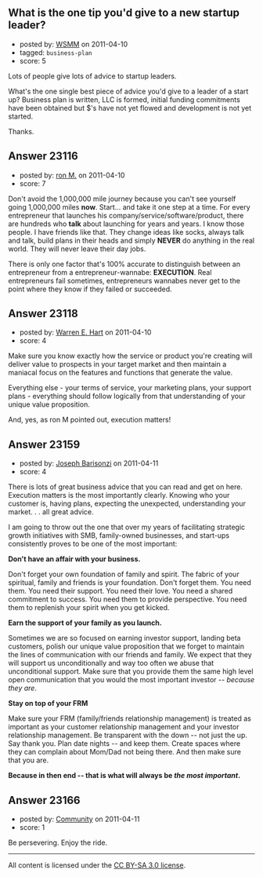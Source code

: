 ## What is the one tip you'd give to a new startup leader?

- posted by: [WSMM](https://stackexchange.com/users/-1/9283-wsmm) on 2011-04-10
- tagged: `business-plan`
- score: 5

Lots of people give lots of advice to startup leaders.

What's the one single best piece of advice you'd give to a leader of a start up? Business plan is written, LLC is formed, initial funding commitments have been obtained but $'s have not yet flowed and development is not yet started.

Thanks.


## Answer 23116

- posted by: [ron M.](https://stackexchange.com/users/-1/2122-ron-m) on 2011-04-10
- score: 7

Don't avoid the 1,000,000 mile journey because you can't see yourself going 1,000,000 miles **now**. Start... and take it one step at a time. For every  entrepreneur that launches his company/service/software/product, there are hundreds who **talk** about launching for years and years. I know those people. I have friends like that. They change ideas like socks, always talk and talk, build plans in their heads and simply **NEVER** do anything in the real world. They will never leave their day jobs.

There is only one factor that's 100% accurate to distinguish between an entrepreneur from a entrepreneur-wannabe: **EXECUTION**. Real entrepreneurs fail sometimes, entrepreneurs wannabes never get to the point where they know if they failed or succeeded.


## Answer 23118

- posted by: [Warren E. Hart](https://stackexchange.com/users/-1/2058-warren-e-hart) on 2011-04-10
- score: 4

Make sure you know exactly how the service or product you're creating will deliver value to prospects in your target market and then maintain a maniacal focus on the features and functions that generate the value.

Everything else - your terms of service, your marketing plans, your support plans - everything should follow logically from that understanding of your unique value proposition. 

And, yes, as ron M pointed out, execution matters! 


## Answer 23159

- posted by: [Joseph Barisonzi](https://stackexchange.com/users/-1/8791-joseph-barisonzi) on 2011-04-11
- score: 4

There is lots of great business advice that you can read and get on here. Execution matters is the most importantly clearly. Knowing who your customer is, having plans, expecting the unexpected, understanding your market. . . all great advice. 

I am going to throw out the one that over my years of facilitating strategic growth initiatives with SMB, family-owned businesses, and start-ups consistently proves to be one of the most important: 

**Don't have an affair with your business.** 

Don't forget your own foundation of family and spirit. The fabric of your spiritual, family and friends is your foundation. Don't forget them. You need them. You need their support. You need their love. You need a shared commitment to success. You need them to provide perspective. You need them to replenish your spirit when you get kicked. 

**Earn the support of your family as you launch.**

Sometimes we are so focused on earning investor support, landing beta customers, polish our unique value proposition that we forget to maintain the lines of communication with our friends and family. We expect that they will support us unconditionally and way too often we abuse that unconditional support. Make sure that you provide them the same high level open communication that you would the most important investor -- *because they are*.

**Stay on top of your FRM**

Make sure your FRM (family/friends relationship management) is treated as important as your customer relationship management and your investor relationship management. Be transparent with the down -- not just the up. Say thank you. Plan date nights -- and keep them. Create spaces where they can complain about Mom/Dad not being there. And then make sure that you are. 

**Because in then end -- that is what will always be *the most important*.** 


## Answer 23166

- posted by: [Community](https://stackexchange.com/users/-1/-1-community) on 2011-04-11
- score: 1

Be persevering. Enjoy the ride. 



---

All content is licensed under the [CC BY-SA 3.0 license](https://creativecommons.org/licenses/by-sa/3.0/).
